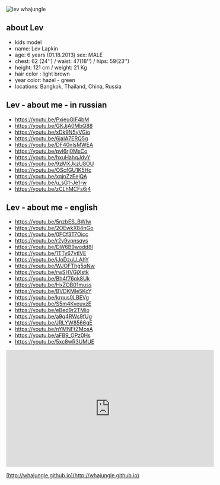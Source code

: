 ![lev whajungle](../pics/lev_bio_1.jpg)

## about Lev

+ kids model
+ name: Lev Lapkin
+ age: 6 years (01.18.2013) sex: MALE
+ chest: 62 (24'') / waist: 47(18'') / hips: 59(23'')
+ height: 121 сm  / weight: 21 Kg
+ hair color : light brown
+ year color: hazel - green
+ locations: Bangkok, Thailand, China, Russia

## Lev - about me - in russian

+ https://youtu.be/PxieuGIF4bM
+ https://youtu.be/GKJjA0MbQ88
+ https://youtu.be/xDk9N5yVGio
+ https://youtu.be/6jaIA7ERQ5g
+ https://youtu.be/DF40nIsMWEA
+ https://youtu.be/pvl6rj0MsCo
+ https://youtu.be/hxuHahqJdvY
+ https://youtu.be/9zMXJkzU8OU
+ https://youtu.be/OScfGU1K5Hc
+ https://youtu.be/xqjnZzEejQA
+ https://youtu.be/u_sG1-Je1-w
+ https://youtu.be/zCLhMCFs6j4

## Lev - about me - english

+ https://youtu.be/5nzbES_BWIw
+ https://youtu.be/2OEwkX84nGo
+ https://youtu.be/0FCf3T7Oicc
+ https://youtu.be/r2y9vpnsqys
+ https://youtu.be/DW6B9wodd8I
+ https://youtu.be/1TTy67vtlVE
+ https://youtu.be/iJoDzuU_AhY
+ https://youtu.be/WJOFThg5qNw
+ https://youtu.be/rwSHVGjXstk
+ https://youtu.be/Bh4f76qk8Uk
+ https://youtu.be/HxZOB01muss
+ https://youtu.be/BVDKMle5KcY
+ https://youtu.be/krqus0LBEVg
+ https://youtu.be/S5m4KveuvzE
+ https://youtu.be/eBed9r2TMio
+ https://youtu.be/a9q4RWs9fUg
+ https://youtu.be/JRLYW8566gE
+ https://youtu.be/nYMNFtZMosA
+ https://youtu.be/aFB9_OPz0Hs
+ https://youtu.be/5xc8wR3UMUE

<iframe width="560" height="315" src="https://www.youtube.com/embed/5xc8wR3UMUE" frameborder="0" allow="accelerometer; autoplay; encrypted-media; gyroscope; picture-in-picture" allowfullscreen></iframe>

[http://whajungle.github.io](http://whajungle.github.io)

